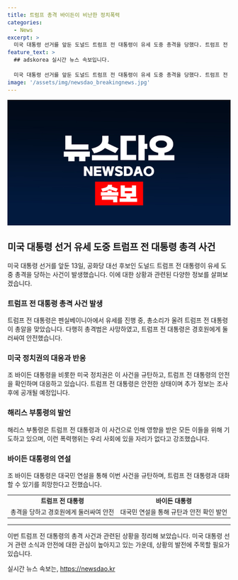```yaml
---
title: 트럼프 총격 바이든이 비난한 정치폭력
categories:
  - News
excerpt: >
  미국 대통령 선거를 앞둔 도널드 트럼프 전 대통령이 유세 도중 총격을 당했다. 트럼프 전 대통령은 경호원 보호를 받고 대피했으며, 총알은 귀를 스쳤고 총격범은 사망했다. FBI는 암살 시도로 사건을 수사 중이며, 트럼프 전 대통령은 안전하다. 조 바이든 대통령은 폭력 행위를 규탄하고, 바이든 부인은 피해자들을 위해 기도하고 있다. 공화당 대선후보인 트럼프 전 대통령은 안전한 상태로 이 사건에 대한 추가 정보는 추후 공개될 예정이다.
feature_text: >
  ## adskorea 실시간 뉴스 속보입니다.

  미국 대통령 선거를 앞둔 도널드 트럼프 전 대통령이 유세 도중 총격을 당했다. 트럼프 전 대통령은 경호원 보호를 받고 대피했으며, 총알은 귀를 스쳤고 총격범은 사망했다. FBI는 암살 시도로 사건을 수사 중이며, 트럼프 전 대통령은 안전하다. 조 바이든 대통령은 폭력 행위를 규탄하고, 바이든 부인은 피해자들을 위해 기도하고 있다. 공화당 대선후보인 트럼프 전 대통령은 안전한 상태로 이 사건에 대한 추가 정보는 추후 공개될 예정이다.
image: '/assets/img/newsdao_breakingnews.jpg'
---
```


<p><img src="/assets/img/newsdao_breakingnews.jpg" alt="adskorea 속보" /></p>

<h2 data-ke-size="size26">미국 대통령 선거 유세 도중 트럼프 전 대통령 총격 사건</h2>

<p data-ke-size="size16">미국 대통령 선거를 앞둔 13일, 공화당 대선 후보인 도널드 트럼프 전 대통령이 유세 도중 총격을 당하는 사건이 발생했습니다. 이에 대한 상황과 관련된 다양한 정보를 살펴보겠습니다.</p>

<h3>트럼프 전 대통령 총격 사건 발생</h3>

<p data-ke-size="size16">트럼프 전 대통령은 펜실베이니아에서 유세를 진행 중, 총소리가 울려 트럼프 전 대통령이 총알을 맞았습니다. 다행히 총격범은 사망하였고, 트럼프 전 대통령은 경호원에게 둘러싸여 안전했습니다.</p>

<h3>미국 정치권의 대응과 반응</h3>

<p data-ke-size="size16">조 바이든 대통령을 비롯한 미국 정치권은 이 사건을 규탄하고, 트럼프 전 대통령의 안전을 확인하며 대응하고 있습니다. 트럼프 전 대통령은 안전한 상태이며 추가 정보는 조사 후에 공개될 예정입니다.</p>

<h3>해리스 부통령의 발언</h3>

<p data-ke-size="size16">해리스 부통령은 트럼프 전 대통령과 이 사건으로 인해 영향을 받은 모든 이들을 위해 기도하고 있으며, 이런 폭력행위는 우리 사회에 있을 자리가 없다고 강조했습니다.</p>

<h3>바이든 대통령의 연설</h3>

<p data-ke-size="size16">조 바이든 대통령은 대국민 연설을 통해 이번 사건을 규탄하며, 트럼프 전 대통령과 대화할 수 있기를 희망한다고 전했습니다.</p>

<table>
    <tr>
        <td style="text-align: center; height: 17px;"><b>트럼프 전 대통령</b></td>
        <td style="text-align: center; height: 17px;"><b>바이든 대통령</b></td>
    </tr>
    <tr>
        <td style="text-align: center;">총격을 당하고 경호원에게 둘러싸여 안전</td>
        <td style="text-align: center;">대국민 연설을 통해 규탄과 안전 확인 발언</td>
    </tr>
</table>

<hr>

<p data-ke-size="size16">이번 트럼프 전 대통령의 총격 사건과 관련된 상황을 정리해 보았습니다. 미국 대통령 선거 관련 소식과 안전에 대한 관심이 높아지고 있는 가운데, 상황의 발전에 주목할 필요가 있습니다.</p>
실시간 뉴스 속보는, <a href="https://newsdao.kr" rel="dofollow">https://newsdao.kr</a>


